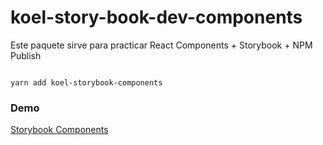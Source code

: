 # koel-story-book-dev-components

Este paquete sirve para practicar React Components + Storybook + NPM Publish

```

yarn add koel-storybook-components
```

### Demo

[Storybook Components](https://ikevin92.github.io/storybook-components)
